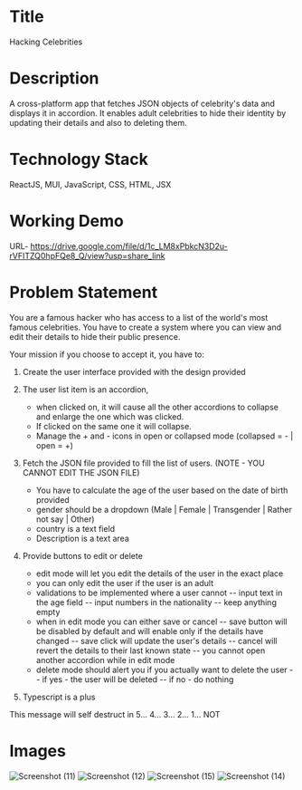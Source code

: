 # Title
Hacking Celebrities

# Description
A cross-platform app that fetches JSON objects of celebrity's data and displays it in accordion. 
It enables adult celebrities to hide their identity by updating their details and also to deleting them.

# Technology Stack
ReactJS, MUI, JavaScript, CSS, HTML, JSX

# Working Demo
URL- https://drive.google.com/file/d/1c_LM8xPbkcN3D2u-rVFITZQ0hpFQe8_Q/view?usp=share_link

# Problem Statement 
You are a famous hacker who has access to a list of the world's most famous celebrities.
You have to create a system where you can view and edit their details to hide their public presence.

Your mission if you choose to accept it, you have to:

1. Create the user interface provided with the design provided

2. The user list item is an accordion,

   - when clicked on, it will cause all the other accordions to collapse and enlarge the one which was clicked.
   - If clicked on the same one it will collapse.
   - Manage the + and - icons in open or collapsed mode (collapsed = - | open = +)

3. Fetch the JSON file provided to fill the list of users. (NOTE - YOU CANNOT EDIT THE JSON FILE)

   - You have to calculate the age of the user based on the date of birth provided
   - gender should be a dropdown (Male | Female | Transgender | Rather not say | Other)
   - country is a text field
   - Description is a text area

4. Provide buttons to edit or delete

   - edit mode will let you edit the details of the user in the exact place
   - you can only edit the user if the user is an adult
   - validations to be implemented where a user cannot
     -- input text in the age field
     -- input numbers in the nationality
     -- keep anything empty
   - when in edit mode you can either save or cancel
     -- save button will be disabled by default and will enable only if the details have changed
     -- save click will update the user's details
     -- cancel will revert the details to their last known state
     -- you cannot open another accordion while in edit mode
   - delete mode should alert you if you actually want to delete the user
     -- if yes - the user will be deleted
     -- if no - do nothing

5. Typescript is a plus

This message will self destruct in 5... 4... 3... 2... 1... NOT

# Images
![Screenshot (11)](https://user-images.githubusercontent.com/48684466/216748605-6cb91879-fe16-4e0b-8be6-3a6c1469c802.png)
![Screenshot (12)](https://user-images.githubusercontent.com/48684466/216748609-706661c7-6c48-4ca0-9363-3f5e98c60cb7.png)
![Screenshot (15)](https://user-images.githubusercontent.com/48684466/216748610-3a04a799-5c15-4081-82a7-d0c6005734da.png)
![Screenshot (14)](https://user-images.githubusercontent.com/48684466/216748612-1016886c-79aa-4158-a885-66b35a9197c3.png)

